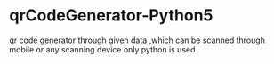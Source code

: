 # qrCodeGenerator-Python5
qr code generator  through given data ,which can be scanned through mobile or any scanning device
only python is used 
